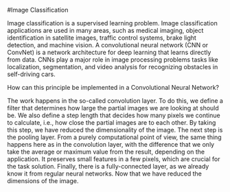 #Image Classification


Image classification is a supervised learning problem. Image classification applications are used in many areas, such as medical imaging, object identification in satellite images, traffic control systems, brake light detection, and machine vision. A convolutional neural network (CNN or ConvNet) is a network architecture for deep learning that learns directly from data. CNNs play a major role in image processing problems tasks like localization, segmentation, and video analysis for recognizing obstacles in self-driving cars.

How can this principle be implemented in a Convolutional Neural Network?

The work happens in the so-called convolution layer. To do this, we define a filter that determines how large the partial images we are looking at should be. We also define a step length that decides how many pixels we continue to calculate, i.e., how close the partial images are to each other. By taking this step, we have reduced the dimensionality of the image. The next step is the pooling layer. From a purely computational point of view, the same thing happens here as in the convolution layer, with the difference that we only take the average or maximum value from the result, depending on the application. It preserves small features in a few pixels, which are crucial for the task solution. Finally, there is a fully-connected layer, as we already know it from regular neural networks. Now that we have reduced the dimensions of the image.

